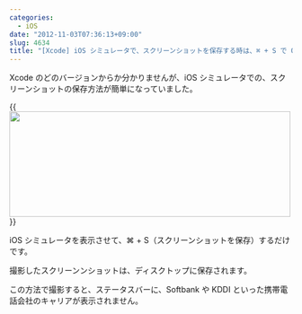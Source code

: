 ```yaml
---
categories:
  - iOS
date: "2012-11-03T07:36:13+09:00"
slug: 4634
title: "[Xcode] iOS シミュレータで、スクリーンショットを保存する時は、⌘ + S で OK！"
---
```


Xcode のどのバージョンからか分かりませんが、iOS シミュレータでの、スクリーンショットの保存方法が簡単になっていました。

{{<img alt="" src="/images/2012/11/4634_1.png" width="500" height="188">}}

iOS シミュレータを表示させて、⌘ + S（スクリーンショットを保存）するだけです。

撮影したスクリーンンショットは、ディスクトップに保存されます。

この方法で撮影すると、ステータスバーに、Softbank や KDDI といった携帯電話会社のキャリアが表示されません。
